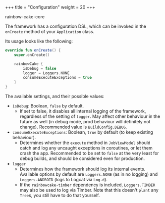 +++
title = "Configuration"
weight = 20
+++

<div class="small-subtitle">rainbow-cake-core</div>

The framework has a configuration DSL, which can be invoked in the `onCreate` method of your `Application` class.

Its usage looks like the following:

```kotlin
override fun onCreate() {
    super.onCreate()

    rainbowCake {
        isDebug = false
        logger = Loggers.NONE
        consumeExecuteExceptions = true
    }    
}
```

The available settings, and their possible values:

- `isDebug`: Boolean, `false` by default.
    - If set to false, it disables all internal logging of the framework, regardless of the setting of `logger`. May affect other behaviour in the future as well (in debug mode, prod behaviour will definitely not change). Recommended value is `BuildConfig.DEBUG`.
- `consumeExecuteExceptions`: Boolean, `true` by default (to keep existing behaviour).
    - Determines whether the `execute` method in `JobViewModel` should catch and log any uncaught exceptions in coroutines, or let them crash the app. Recommended to be set to `false` at the very least for debug builds, and should be considered even for production.
- `logger`
    - Determines how the framework should log its internal events. Available options by default are `Loggers.NONE` (as in no logging) and `Loggers.ANDROID` (logs to Logcat via `Log.d`).
    - If the `rainbowcake-timber` dependency is included, `Loggers.TIMBER` may also be used to log via Timber. Note that this doesn't `plant` any `Tree`s, you still have to do that yourself.

